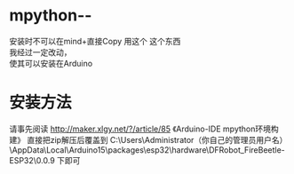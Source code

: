 # mpython--
安装时不可以在mind+直接Copy
用这个
这个东西<br>
我经过一定改动，<br>
使其可以安装在Arduino<br>
# 安装方法
请事先阅读 http://maker.xlgy.net/?/article/85
《Arduino-IDE mpython环境构建》
直接把zip解压后覆盖到
C:\Users\Administrator（你自己的管理员用户名）\AppData\Local\Arduino15\packages\esp32\hardware\DFRobot_FireBeetle-ESP32\0.0.9
下即可
